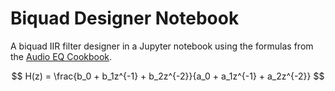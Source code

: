 # Biquad Designer Notebook

A biquad IIR filter designer in a Jupyter notebook using the formulas from the [Audio EQ Cookbook](https://www.w3.org/TR/audio-eq-cookbook/).

$$ H(z) = \frac{b_0 + b_1z^{-1} + b_2z^{-2}}{a_0 + a_1z^{-1} + a_2z^{-2}} $$


